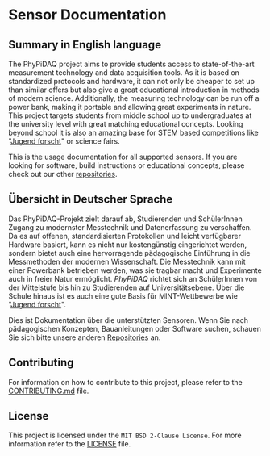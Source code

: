 # Sensor Documentation

## Summary in English language

The PhyPiDAQ project aims to provide students access to state-of-the-art measurement technology and data acquisition
tools. As it is based on standardized protocols and hardware, it can not only be cheaper to set up than similar offers
but also give a great educational introduction in methods of modern science. Additionally, the measuring technology
can be run off a power bank, making it portable and allowing great experiments in nature. This project targets students
from middle school up to undergraduates at the university level with great matching educational concepts. Looking beyond
school it is also an amazing base for STEM based competitions like
"[Jugend forscht](https://www.jugend-forscht.de/information-in-english.html)" or science fairs.

This is the usage documentation for all supported sensors. If you are looking for software, build
instructions or educational concepts, please check out our other [repositories](https://github.com/PhyPiDAQ).

## Übersicht in Deutscher Sprache

Das PhyPiDAQ-Projekt zielt darauf ab, Studierenden und SchülerInnen Zugang zu modernster Messtechnik und Datenerfassung
zu verschaffen. Da es auf offenen, standardisierten Protokollen und leicht verfügbarer Hardware basiert, kann es
nicht nur kostengünstig eingerichtet werden, sondern bietet auch eine hervorragende pädagogische Einführung in die
Messmethoden der modernen Wissenschaft. Die Messtechnik kann mit einer Powerbank betrieben werden, was sie tragbar macht
und Experimente auch in freier Natur ermöglicht. *PhyPiDAQ* richtet sich an SchülerInnen von der Mittelstufe bis hin zu
Studierenden auf Universitätsebene. Über die Schule hinaus ist es auch eine gute Basis für MINT-Wettbewerbe wie
"[Jugend forscht](https://www.jugend-forscht.de/)".

Dies ist Dokumentation über die unterstützten Sensoren. Wenn Sie nach pädagogischen Konzepten, Bauanleitungen oder
Software suchen, schauen Sie sich bitte unsere anderen [Repositories](https://github.com/PhyPiDAQ) an.

## Contributing

For information on how to contribute to this project, please refer to the [CONTRIBUTING.md](CONTRIBUTING.md) file.

## License

This project is licensed under the `MIT BSD 2-Clause License`. For more information refer to the [LICENSE](LICENSE)
file.
